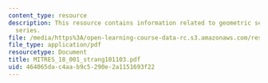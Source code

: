 ```yaml
---
content_type: resource
description: This resource contains information related to geometric series and positive
  series.
file: /media/https%3A/open-learning-course-data-rc.s3.amazonaws.com/res-18-001-calculus-online-textbook-spring-2005/464065dac4aab9c5290e2a1151693f22_MITRES_18_001_strang101103.pdf
file_type: application/pdf
resourcetype: Document
title: MITRES_18_001_strang101103.pdf
uid: 464065da-c4aa-b9c5-290e-2a1151693f22
---
```

